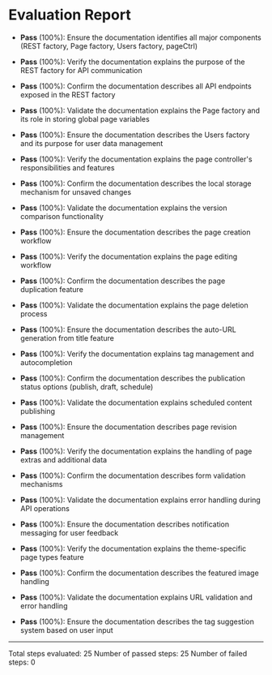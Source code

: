 # Evaluation Report

- **Pass** (100%): Ensure the documentation identifies all major components (REST factory, Page factory, Users factory, pageCtrl)
  
- **Pass** (100%): Verify the documentation explains the purpose of the REST factory for API communication
  
- **Pass** (100%): Confirm the documentation describes all API endpoints exposed in the REST factory
  
- **Pass** (100%): Validate the documentation explains the Page factory and its role in storing global page variables
  
- **Pass** (100%): Ensure the documentation describes the Users factory and its purpose for user data management
  
- **Pass** (100%): Verify the documentation explains the page controller's responsibilities and features
  
- **Pass** (100%): Confirm the documentation describes the local storage mechanism for unsaved changes
  
- **Pass** (100%): Validate the documentation explains the version comparison functionality
  
- **Pass** (100%): Ensure the documentation describes the page creation workflow
  
- **Pass** (100%): Verify the documentation explains the page editing workflow
  
- **Pass** (100%): Confirm the documentation describes the page duplication feature
  
- **Pass** (100%): Validate the documentation explains the page deletion process
  
- **Pass** (100%): Ensure the documentation describes the auto-URL generation from title feature
  
- **Pass** (100%): Verify the documentation explains tag management and autocompletion
  
- **Pass** (100%): Confirm the documentation describes the publication status options (publish, draft, schedule)
  
- **Pass** (100%): Validate the documentation explains scheduled content publishing
  
- **Pass** (100%): Ensure the documentation describes page revision management
  
- **Pass** (100%): Verify the documentation explains the handling of page extras and additional data
  
- **Pass** (100%): Confirm the documentation describes form validation mechanisms
  
- **Pass** (100%): Validate the documentation explains error handling during API operations
  
- **Pass** (100%): Ensure the documentation describes notification messaging for user feedback
  
- **Pass** (100%): Verify the documentation explains the theme-specific page types feature
  
- **Pass** (100%): Confirm the documentation describes the featured image handling
  
- **Pass** (100%): Validate the documentation explains URL validation and error handling
  
- **Pass** (100%): Ensure the documentation describes the tag suggestion system based on user input

---

Total steps evaluated: 25
Number of passed steps: 25
Number of failed steps: 0